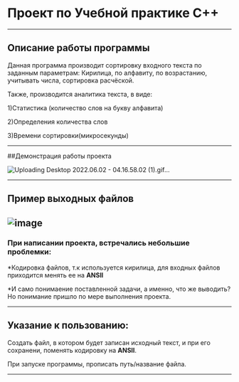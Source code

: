 # Проект по Учебной практике С++

---
## Описание работы программы
Данная программа производит сортировку входного текста по заданным параметрам: 
Кирилица, по алфавиту, по возрастанию, учитывать числа, сортировка расчёской.

Также, производится аналитика текста, в виде:

1)Статистика (количество слов на букву алфавита)

2)Определения количества слов

3)Времени сортировки(микросекунды)

---
##Демонстрация работы проекта

![Uploading Desktop 2022.06.02 - 04.16.58.02 (1).gif…]()

---
## Пример выходных файлов
![image](https://user-images.githubusercontent.com/46450848/169917401-3c2ad6c1-f3c4-4b8f-85e9-a32650a64750.png)
---
### При написании проекта, встречались небольшие проблемки:

*Кодировка файлов, т.к используется кирилица, для входных файлов приходится менять ее на **ANSII**

*И само понимаение поставленной задачи, а именно, что же выводить? Но понимание пришло по мере выполнения проекта.

---

## Указание к пользованию:

Создать файл, в котором будет записан исходный текст, и при его сохранени, поменять кодировку на **ANSII**.

При запуске программы, прописать путь/название файла.

---
